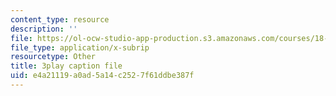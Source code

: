 ```yaml
---
content_type: resource
description: ''
file: https://ol-ocw-studio-app-production.s3.amazonaws.com/courses/18-217-graph-theory-and-additive-combinatorics-fall-2019/e4a21119a0ad5a14c2527f61ddbe387f_rBUFitIoE14.srt
file_type: application/x-subrip
resourcetype: Other
title: 3play caption file
uid: e4a21119-a0ad-5a14-c252-7f61ddbe387f
---
```

